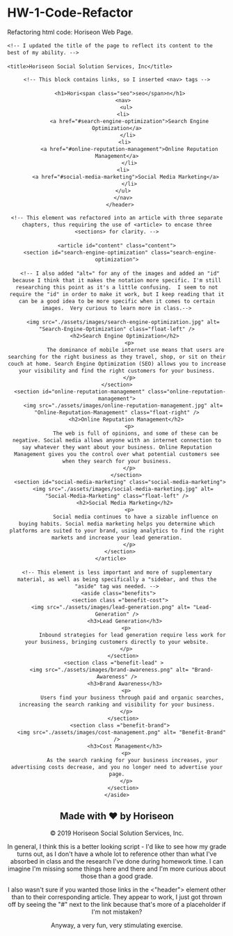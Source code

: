 # HW-1-Code-Refactor
Refactoring html code: Horiseon Web Page.

<!DOCTYPE html>
<html lang="en-us">

<head>
    <meta charset="UTF-8" />
    <link rel="stylesheet" href="./assets/css/style.css">

    <!-- I updated the title of the page to reflect its content to the best of my ability. -->
    
    <title>Horiseon Social Solution Services, Inc</title>
</head>
<body>
    <header class="header">
    
    <!-- This block contains links, so I inserted <nav> tags -->
      
      <h1>Hori<span class="seo">seo</span>n</h1>
        <nav>
          <ul>
            <li>    
            <a href="#search-engine-optimization">Search Engine Optimization</a>
            </li> 
            <li>   
            <a href="#online-reputation-management">Online Reputation Management</a>
            </li>
            <li>    
            <a href="#social-media-marketing">Social Media Marketing</a>                     
            </li>
          </ul>  
        </nav>
      </header>
  <main>   
    <div class="hero" alt="Business-Meeting"></div>
    
    <!-- This element was refactored into an article with three separate chapters, thus requiring the use of <article> to encase three <sections> for clarity. -->
    
    <article id="content" class="content">
      <section id="search-engine-optimization" class="search-engine-optimization">
      
      <!-- I also added "alt=" for any of the images and added an "id" because I think that it makes the notation more specific. I'm still researching this point as it's a little confusing.  I seem to not require the "id" in order to make it work, but I keep reading that it can be a good idea to be more specific when it comes to certain images.  Very curious to learn more in class.-->
      
        <img src="./assets/images/search-engine-optimization.jpg" alt= "Search-Engine-Optimization" class="float-left" />
         <h2>Search Engine Optimization</h2>
            <p>
                The dominance of mobile internet use means that users are searching for the right business as they travel, shop, or sit on their couch at home. Search Engine Optimization (SEO) allows you to increase your visibility and find the right customers for your business.
            </p>
        </section>    
      <section id="online-reputation-management" class="online-reputation-management">
        <img src="./assets/images/online-reputation-management.jpg" alt= "Online-Reputation-Management" class="float-right" />
          <h2>Online Reputation Management</h2>
            <p>
                The web is full of opinions, and some of these can be negative. Social media allows anyone with an internet connection to say whatever they want about your business. Online Reputation Management gives you the control over what potential customers see when they search for your business.
            </p>
          </section>
      <section id="social-media-marketing" class="social-media-marketing">
        <img src="./assets/images/social-media-marketing.jpg" alt= "Social-Media-Marketing" class="float-left" />
         <h2>Social Media Marketing</h2>
            <p>
                Social media continues to have a sizable influence on buying habits. Social media marketing helps you determine which platforms are suited to your brand, using analytics to find the right markets and increase your lead generation.
            </p>
      </section>
    </article>    
    
    <!-- This element is less important and more of supplementary material, as well as being specifically a "sidebar, and thus the "aside" tag was needed. -->
     <aside class="benefits">
      <section class ="benefit-cost">
       <img src="./assets/images/lead-generation.png" alt= "Lead-Generation" />
         <h3>Lead Generation</h3>
          <p>
              Inbound strategies for lead generation require less work for your business, bringing customers directly to your website.
          </p>
        </section>
      <section class ="benefit-lead" >    
       <img src="./assets/images/brand-awareness.png" alt= "Brand-Awareness" />
         <h3>Brand Awareness</h3>
          <p>
              Users find your business through paid and organic searches, increasing the search ranking and visibility for your business.
          </p>
        </section>
      <section class ="benefit-brand">
       <img src="./assets/images/cost-management.png" alt= "Benefit-Brand" />
         <h3>Cost Management</h3>
          <p>
              As the search ranking for your business increases, your advertising costs decrease, and you no longer need to advertise your page.
          </p>
        </section>
    </aside>
  </main>
    <footer class="footer">
      <h2>Made with ❤️️ by Horiseon</h2>
        <p>
            &copy; 2019 Horiseon Social Solution Services, Inc.
        </p>
      </footer>
  </body>
</html>


In general, I think this is a better looking script - I'd like to see how my grade turns out, as I don't have a whole lot to reference other 
than what I've absorbed in class and the research I've done during homework time.  I can imagine I'm missing some things here and there
and I'm more curious about those than a good grade. 

I also wasn't sure if you wanted those links in the <"header"> element other than to their corresponding article. They appear to work,
I just got thrown off by seeing the "#" next to the link because that's more of a placeholder if I'm not mistaken?

Anyway, a very fun, very stimulating exercise. 


